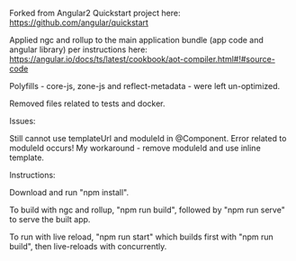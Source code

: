 Forked from Angular2 Quickstart project here: https://github.com/angular/quickstart

Applied ngc and rollup to the main application bundle (app code and angular library) per instructions here: https://angular.io/docs/ts/latest/cookbook/aot-compiler.html#!#source-code

Polyfills - core-js, zone-js and reflect-metadata - were left un-optimized.

Removed files related to tests and docker.

Issues:

Still cannot use templateUrl and moduleId in @Component. Error related to moduleId occurs! My workaround - remove moduleId and use inline template.

Instructions:

Download and run "npm install".

To build with ngc and rollup, "npm run build", followed by "npm run serve" to serve the built app.

To run with live reload, "npm run start" which builds first with "npm run build", then live-reloads with concurrently.